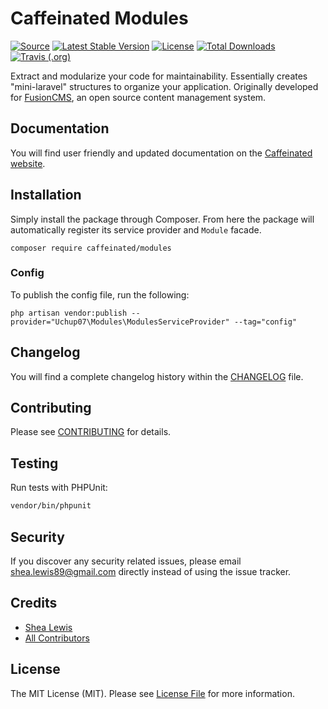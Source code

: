 # Caffeinated Modules
[![Source](https://img.shields.io/badge/source-caffeinated/modules-blue.svg?style=flat-square)](https://github.com/caffeinated/modules)
[![Latest Stable Version](https://poser.pugx.org/caffeinated/modules/v/stable?format=flat-square)](https://packagist.org/packages/caffeinated/modules)
[![License](https://img.shields.io/badge/license-MIT-brightgreen.svg?style=flat-square)](https://tldrlegal.com/license/mit-license)
[![Total Downloads](https://img.shields.io/packagist/dt/caffeinated/modules.svg?style=flat-square)](https://packagist.org/packages/caffeinated/modules)
[![Travis (.org)](https://img.shields.io/travis/caffeinated/modules.svg?style=flat-square)](https://travis-ci.org/caffeinated/modules)

Extract and modularize your code for maintainability. Essentially creates "mini-laravel" structures to organize your application. Originally developed for [FusionCMS](https://github.com/fusioncms/fusioncms), an open source content management system.

## Documentation
You will find user friendly and updated documentation on the [Caffeinated website](https://caffeinatedpackages.com/guide/packages/modules.html).

## Installation
Simply install the package through Composer. From here the package will automatically register its service provider and `Module` facade.

```
composer require caffeinated/modules
```

### Config
To publish the config file, run the following:

```
php artisan vendor:publish --provider="Uchup07\Modules\ModulesServiceProvider" --tag="config"
```

## Changelog
You will find a complete changelog history within the [CHANGELOG](CHANGELOG.md) file.

## Contributing
Please see [CONTRIBUTING](CONTRIBUTING.md) for details.

## Testing
Run tests with PHPUnit:

```bash
vendor/bin/phpunit
```

## Security
If you discover any security related issues, please email shea.lewis89@gmail.com directly instead of using the issue tracker.

## Credits
- [Shea Lewis](https://github.com/kaidesu)
- [All Contributors](../../contributors)

## License
The MIT License (MIT). Please see [License File](LICENSE.md) for more information.
